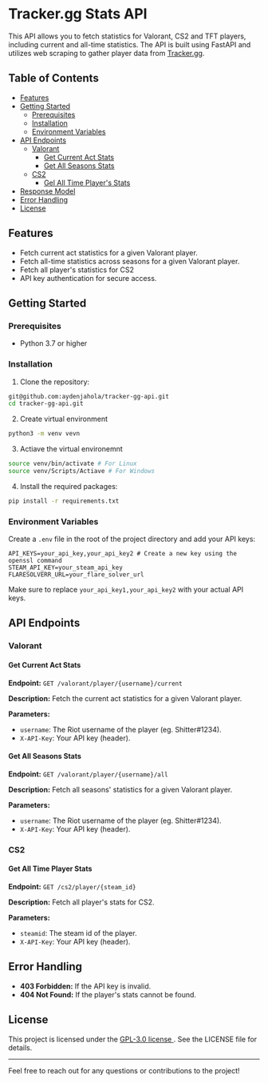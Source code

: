 # Tracker.gg Stats API

This API allows you to fetch statistics for Valorant, CS2 and TFT players, including current and all-time statistics. The API is built using FastAPI and utilizes web scraping to gather player data from [Tracker.gg](https://tracker.gg/).

## Table of Contents

- [Features](#features)
- [Getting Started](#getting-started)
  - [Prerequisites](#prerequisites)
  - [Installation](#installation)
  - [Environment Variables](#environment-variables)
- [API Endpoints](#api-endpoints)
  - [Valorant](#Valorant)
    - [Get Current Act Stats](#get-current-act-stats)
    - [Get All Seasons Stats](#get-all-seasons-stats)
  - [CS2](#cs2)
    - [Gel All Time Player's Stats](#get-all-time-player-stats)
- [Response Model](#response-model)
- [Error Handling](#error-handling)
- [License](#license)

## Features

- Fetch current act statistics for a given Valorant player.
- Fetch all-time statistics across seasons for a given Valorant player.
- Fetch all player's statistics for CS2
- API key authentication for secure access.

## Getting Started

### Prerequisites

- Python 3.7 or higher

### Installation

1. Clone the repository:

```bash
git@github.com:aydenjahola/tracker-gg-api.git
cd tracker-gg-api.git
```

2. Create virtual environment

```bash
python3 -m venv vevn
```

3. Actiave the virtual environemnt

```bash
source venv/bin/activate # For Linux
source venv/Scripts/Actiave # For Windows
```

4. Install the required packages:

```bash
pip install -r requirements.txt
```

### Environment Variables

Create a `.env` file in the root of the project directory and add your API keys:

```env
API_KEYS=your_api_key,your_api_key2 # Create a new key using the openssl command
STEAM_API_KEY=your_steam_api_key
FLARESOLVERR_URL=your_flare_solver_url
```

Make sure to replace `your_api_key1,your_api_key2` with your actual API keys.

## API Endpoints

### Valorant

#### Get Current Act Stats

**Endpoint:** `GET /valorant/player/{username}/current`

**Description:** Fetch the current act statistics for a given Valorant player.

**Parameters:**

- `username`: The Riot username of the player (eg. Shitter#1234).
- `X-API-Key`: Your API key (header).

#### Get All Seasons Stats

**Endpoint:** `GET /valorant/player/{username}/all`

**Description:** Fetch all seasons' statistics for a given Valorant player.

**Parameters:**

- `username`: The Riot username of the player (eg. Shitter#1234).
- `X-API-Key`: Your API key (header).

### CS2

#### Get All Time Player Stats

**Endpoint:** `GET /cs2/player/{steam_id}`

**Description:** Fetch all player's stats for CS2.

**Parameters:**

- `steamid`: The steam id of the player.
- `X-API-Key`: Your API key (header).

## Error Handling

- **403 Forbidden:** If the API key is invalid.
- **404 Not Found:** If the player's stats cannot be found.

## License

This project is licensed under the [GPL-3.0 license ](./LICENSE). See the LICENSE file for details.

---

Feel free to reach out for any questions or contributions to the project!
